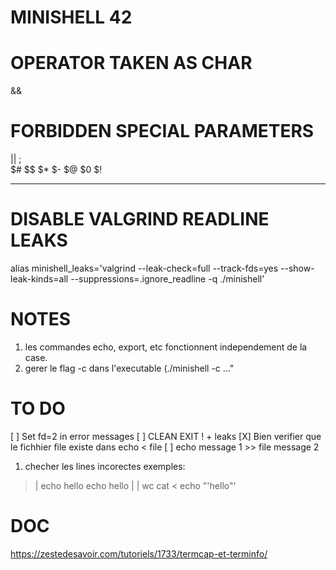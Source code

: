 # MINISHELL 42



# OPERATOR TAKEN AS CHAR

&&

# FORBIDDEN SPECIAL PARAMETERS 


||
;
\
$#
$$
$*
$-
$@
$0
$!



-----------------------------------------------------------

# DISABLE VALGRIND READLINE LEAKS
alias minishell_leaks='valgrind --leak-check=full --track-fds=yes --show-leak-kinds=all --suppressions=.ignore_readline -q ./minishell'


# NOTES

1. les commandes echo, export, etc fonctionnent independement de la case.
5. gerer le flag -c dans l'executable (./minishell -c ..."


# TO DO

[ ] Set fd=2 in error messages
[ ] CLEAN EXIT ! + leaks
[X] Bien verifier que le fichhier file existe dans echo < file
[ ] echo message 1 >> file message 2

1. checher les lines incorectes
exemples:
>	| echo hello
>	echo hello | | wc
>	cat <
> 	echo "'hello"'

# DOC

https://zestedesavoir.com/tutoriels/1733/termcap-et-terminfo/